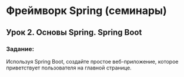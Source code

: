 # Фреймворк Spring (семинары)
## Урок 2. Основы Spring. Spring Boot

### Задание: 

Используя Spring Boot, создайте простое веб-приложение, которое приветствует пользователя на главной странице.

